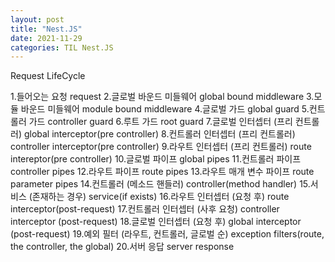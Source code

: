 ```yaml
---
layout: post
title: "Nest.JS"
date: 2021-11-29
categories: TIL Nest.JS
---
```


Request LifeCycle

1.들어오는 요청 request
2.글로벌 바운드 미들웨어 global bound middleware
3.모듈 바운드 미들웨어 module bound middleware
4.글로벌 가드 global guard
5.컨트롤러 가드 controller guard
6.루트 가드 root guard
7.글로벌 인터셉터 (프리 컨트롤러) global interceptor(pre controller)
8.컨트롤러 인터셉터 (프리 컨트롤러) controller interceptor(pre controller)
9.라우트 인터셉터 (프리 컨트롤러) route intereptor(pre controller)
10.글로벌 파이프 global pipes
11.컨트롤러 파이프 controller pipes
12.라우트 파이프 route pipes 
13.라우트 매개 변수 파이프 route parameter pipes
14.컨트롤러 (메소드 핸들러) controller(method handler)
15.서비스 (존재하는 경우) service(if exists)
16.라우트 인터셉터 (요청 후) route interceptor(post-request)
17.컨트롤러 인터셉터 (사후 요청) controller interceptor (post-request)
18.글로벌 인터셉터 (요청 후) global interceptor (post-request)
19.예외 필터 (라우트, 컨트롤러, 글로벌 순) exception filters(route, the controller, the global)
20.서버 응답 server response